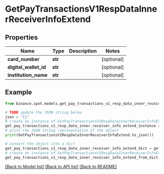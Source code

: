 # GetPayTransactionsV1RespDataInnerReceiverInfoExtend


## Properties

Name | Type | Description | Notes
------------ | ------------- | ------------- | -------------
**card_number** | **str** |  | [optional] 
**digital_wallet_id** | **str** |  | [optional] 
**institution_name** | **str** |  | [optional] 

## Example

```python
from binance.spot.models.get_pay_transactions_v1_resp_data_inner_receiver_info_extend import GetPayTransactionsV1RespDataInnerReceiverInfoExtend

# TODO update the JSON string below
json = "{}"
# create an instance of GetPayTransactionsV1RespDataInnerReceiverInfoExtend from a JSON string
get_pay_transactions_v1_resp_data_inner_receiver_info_extend_instance = GetPayTransactionsV1RespDataInnerReceiverInfoExtend.from_json(json)
# print the JSON string representation of the object
print(GetPayTransactionsV1RespDataInnerReceiverInfoExtend.to_json())

# convert the object into a dict
get_pay_transactions_v1_resp_data_inner_receiver_info_extend_dict = get_pay_transactions_v1_resp_data_inner_receiver_info_extend_instance.to_dict()
# create an instance of GetPayTransactionsV1RespDataInnerReceiverInfoExtend from a dict
get_pay_transactions_v1_resp_data_inner_receiver_info_extend_from_dict = GetPayTransactionsV1RespDataInnerReceiverInfoExtend.from_dict(get_pay_transactions_v1_resp_data_inner_receiver_info_extend_dict)
```
[[Back to Model list]](../README.md#documentation-for-models) [[Back to API list]](../README.md#documentation-for-api-endpoints) [[Back to README]](../README.md)


